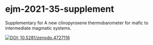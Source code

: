 # ejm-2021-35-supplement
Supplementary for A new clinopyroxene thermobarometer for mafic to intermediate magmatic systems.

[![DOI: 10.5281/zenodo.4727116](https://zenodo.org/badge/362754858.svg)](https://doi.org/10.5281/zenodo.4727116)
